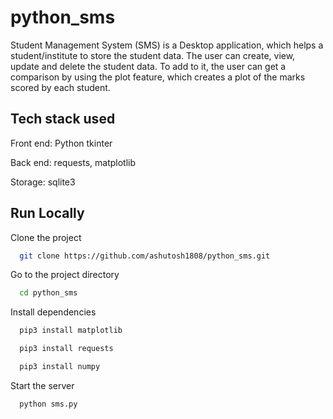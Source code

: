 # python_sms
Student Management System (SMS) is a Desktop application, which helps a student/institute to store the student data. The user can create, view, update and delete the student data. To add to it, the user can get a comparison by using the plot feature, which creates a plot of the marks scored by each student. 

## Tech stack used
Front end: Python tkinter

Back end: requests, matplotlib

Storage: sqlite3

## Run Locally

Clone the project

```bash
  git clone https://github.com/ashutosh1808/python_sms.git
```

Go to the project directory

```bash
  cd python_sms
```

Install dependencies

```bash
  pip3 install matplotlib
```

```bash
  pip3 install requests
```

```bash
  pip3 install numpy
```
Start the server

```bash
  python sms.py
```

